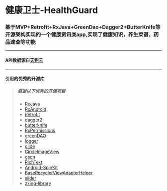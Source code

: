# 健康卫士-HealthGuard
### 基于MVP+Retrofit+RxJava+GreenDao+Dagger2+ButterKnife等开源架构实现的一个健康资讯类app,实现了健康知识，养生菜谱，药品速查等功能
***
#### API数据源自[天狗云](http://www.tngou.net)
*** 
#### 引用的优秀的开源库
>##### 感谢以下优秀的开源项目
  > * [RxJava](https://github.com/ReactiveX/RxJava) 
  > * [RxAndroid](https://github.com/ReactiveX/RxAndroid)
  > * [Retrofit](https://github.com/square/retrofit)
  > * [dagger2](https://github.com/google/dagger)
  > * [butterknife](https://github.com/JakeWharton/butterknife)
  > * [RxPermissions](https://github.com/tbruyelle/RxPermissions)
  > * [greenDAO](https://github.com/greenrobot/greenDAO)
  > * [logger](https://github.com/orhanobut/logger)
  > * [glide](https://github.com/bumptech/glide)
  > * [CircleImageView](https://github.com/hdodenhof/CircleImageView)
  > * [gson](https://github.com/google/gson)
  > * [RichText](https://github.com/zzhoujay/RichText)
  > * [Android-SpinKit](https://github.com/ybq/Android-SpinKit)
  > * [BaseRecyclerViewAdapterHelper](https://github.com/CymChad/BaseRecyclerViewAdapterHelper)
  > * [slider](https://github.com/daimajia/AndroidImageSlider)
  > * [zxing-library](https://github.com/zxing/zxing)
  
